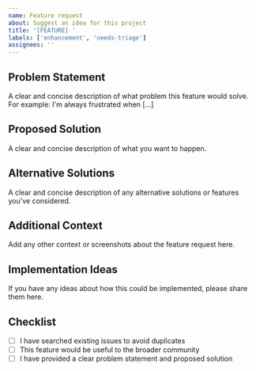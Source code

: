 ```yaml
---
name: Feature request
about: Suggest an idea for this project
title: '[FEATURE] '
labels: ['enhancement', 'needs-triage']
assignees: ''
---
```


## Problem Statement
A clear and concise description of what problem this feature would solve. For example: I'm always frustrated when [...]

## Proposed Solution
A clear and concise description of what you want to happen.

## Alternative Solutions
A clear and concise description of any alternative solutions or features you've considered.

## Additional Context
Add any other context or screenshots about the feature request here.

## Implementation Ideas
If you have any ideas about how this could be implemented, please share them here.

## Checklist
- [ ] I have searched existing issues to avoid duplicates
- [ ] This feature would be useful to the broader community
- [ ] I have provided a clear problem statement and proposed solution
